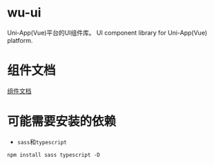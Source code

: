 # wu-ui

Uni-App(Vue)平台的UI组件库。
UI component library for Uni-App(Vue) platform.

# 组件文档

[组件文档](https://doc.wu-ui.com)


# 可能需要安装的依赖
- `sass`和`typescript`
```
npm install sass typescript -D
```
